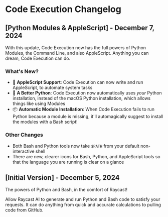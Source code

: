 # Code Execution Changelog

## [Python Modules & AppleScript] - December 7, 2024

With this update, Code Execution now has the full powers of Python Modules, the Command Line, and also AppleScript. Anything you can dream, Code Execution can do.

### What's New?

* 🍎 **AppleScript Support**: Code Execution can now write and run AppleScript, to automate system tasks
* 🐍 **A Better Python**: Code Execution now automatically uses *your* Python installation, instead of the macOS Python installation, which allows things like using Modules
* 📦 **Automatic Module Installation**: When Code Execution fails to run Python because a module is missing, it'll automagically suggest to install the modules with a Bash script!

### Other Changes

* Both Bash and Python tools now take `$PATH` from your default non-interactive shell
* There are new, clearer icons for Bash, Python, and AppleScript tools so that the language you are running is clear on a glance


## [Initial Version] - December 5, 2024

The powers of Python and Bash, in the comfort of Raycast!

Allow Raycast AI to generate and run Python and Bash code to satisfy your requests. It can do anything from quick and accurate calculations to pulling code from GitHub.